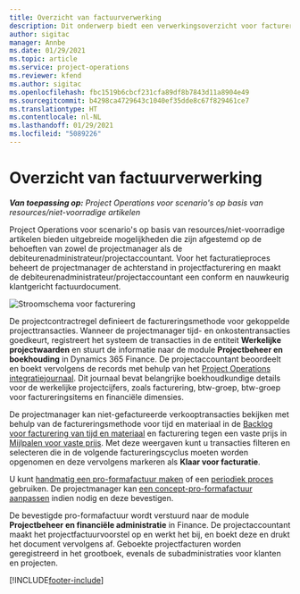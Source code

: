 ```yaml
---
title: Overzicht van factuurverwerking
description: Dit onderwerp biedt een verwerkingsoverzicht voor facturering in Project Operations voor scenario's op basis van resources/niet-voorradige artikelen.
author: sigitac
manager: Annbe
ms.date: 01/29/2021
ms.topic: article
ms.service: project-operations
ms.reviewer: kfend
ms.author: sigitac
ms.openlocfilehash: fbc1519b6cbcf231cfa89df8b7843d11a8904e49
ms.sourcegitcommit: b4298ca4729643c1040ef35dde8c67f829461ce7
ms.translationtype: HT
ms.contentlocale: nl-NL
ms.lasthandoff: 01/29/2021
ms.locfileid: "5089226"
---
```

# <a name="invoicing-process-overview"></a>Overzicht van factuurverwerking

_**Van toepassing op:** Project Operations voor scenario's op basis van resources/niet-voorradige artikelen_

Project Operations voor scenario's op basis van resources/niet-voorradige artikelen bieden uitgebreide mogelijkheden die zijn afgestemd op de behoeften van zowel de projectmanager als de debiteurenadministrateur/projectaccountant. Voor het facturatieproces beheert de projectmanager de achterstand in projectfacturering en maakt de debiteurenadministrateur/projectaccountant een conform en nauwkeurig klantgericht factuurdocument.

![Stroomschema voor facturering](./media/invoicing-flow.png)

De projectcontractregel definieert de factureringsmethode voor gekoppelde projecttransacties. Wanneer de projectmanager tijd- en onkostentransacties goedkeurt, registreert het systeem de transacties in de entiteit **Werkelijke projectwaarden** en stuurt de informatie naar de module **Projectbeheer en boekhouding** in Dynamics 365 Finance. De projectaccountant beoordeelt en boekt vervolgens de records met behulp van het [Project Operations integratiejournaal](../project-accounting/project-operations-integration-journal.md). Dit journaal bevat belangrijke boekhoudkundige details voor de werkelijke projectcijfers, zoals facturering, btw-groep, btw-groep voor factureringsitems en financiële dimensies.

De projectmanager kan niet-gefactureerde verkooptransacties bekijken met behulp van de factureringsmethode voor tijd en materiaal in de [Backlog voor facturering van tijd en materiaal](../proforma-invoicing/manage-billing-backlog.md#time-and-material-billing-backlog) en facturering tegen een vaste prijs in [Mijlpalen voor vaste prijs](../proforma-invoicing/manage-billing-backlog.md#fixed-price-milestones). Met deze weergaven kunt u transacties filteren en selecteren die in de volgende factureringscyclus moeten worden opgenomen en deze vervolgens markeren als **Klaar voor facturatie**.

U kunt [handmatig een pro-formafactuur maken](../proforma-invoicing/create-manual-proforma-invoice.md) of een [periodiek proces](../proforma-invoicing/configure-automated-invoice-creation.md) gebruiken. De projectmanager kan [een concept-pro-formafactuur aanpassen](../proforma-invoicing/manage-proforma-invoice.md) indien nodig en deze bevestigen.

De bevestigde pro-formafactuur wordt verstuurd naar de module **Projectbeheer en financiële administratie** in Finance. De projectaccountant maakt het projectfactuurvoorstel op en werkt het bij, en boekt deze en drukt het document vervolgens af. Geboekte projectfacturen worden geregistreerd in het grootboek, evenals de subadministraties voor klanten en projecten.


[!INCLUDE[footer-include](../includes/footer-banner.md)]